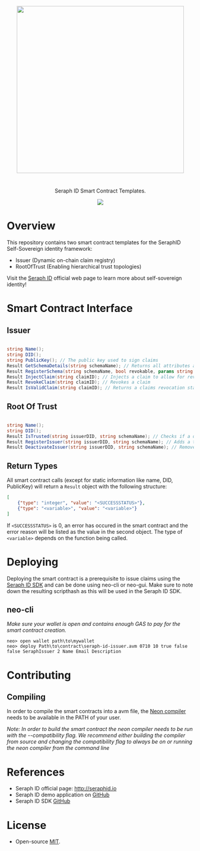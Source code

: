 <p align="center">
<img
    src="https://www.seraphid.io/assets/img/logo-dark.png"
    width="450px">
</p>
<h1></h1>
<p align="center">
  Seraph ID Smart Contract Templates.
</p>

<p align="center">      
  <a href="https://github.com/swisscom-blockchain/seraph-id-smart-contracts/blob/master/LICENSE">
    <img src="https://img.shields.io/badge/license-MIT-blue.svg?color=green">
  </a>
</p>

# Overview

This repository contains two smart contract templates for the SeraphID Self-Sovereign identity framework:

* Issuer (Dynamic on-chain claim registry)
* RootOfTrust (Enabling hierarchical trust topologies)

Visit the [Seraph ID](http://www.seraphid.io/) official web page to learn more about self-sovereign identity!

# Smart Contract Interface

## Issuer

```c#

string Name();
string DID();
string PublicKey(); // The public key used to sign claims
Result GetSchemaDetails(string schemaName); // Returns all attributes attached to a schema
Result RegisterSchema(string schemaName, bool revokable, params string[] attributes); // Registers a new schema and defines revokability
Result InjectClaim(string claimID); // Injects a claim to allow for revokability
Result RevokeClaim(string claimID); // Revokes a claim
Result IsValidClaim(string claimID); // Returns a claims revocation status

```

## Root Of Trust

```c#

string Name();
string DID();
Result IsTrusted(string issuerDID, string schemaName); // Checks if a did-schema pair is trusted
Result RegisterIssuer(string issuerDID, string schemaName); // Adds a trusted did-schema pair
Result DeactivateIssuer(string issuerDID, string schemaName); // Removes a did-schema pair
```

## Return Types

All smart contract calls (except for static information like name, DID, PublicKey) will return a `Result` object with the following structure:

```json
[
    {"type": "integer", "value": "<SUCCESSSTATUS>"},
    {"type": "<variable>", "value": "<variable>"}
]
```

If `<SUCCESSSTATUS>` is 0, an error has occured in the smart contract and the error reason will be listed as the value in the second object. The type of `<variable>` depends on the function being called.

# Deploying

Deploying the smart contract is a prerequisite to issue claims using the [Seraph ID SDK](https://github.com/swisscom-blockchain/seraph-id-sdk) and can be done using neo-cli or neo-gui. Make sure to note down the resulting scripthash as this will be used in the Seraph ID SDK.

## neo-cli

*Make sure your wallet is open and contains enough GAS to pay for the smart contract creation.*
```
neo> open wallet path\to\mywallet
neo> deploy Path\to\contract\seraph-id-issuer.avm 0710 10 true false false SeraphIssuer 2 Name Email Description
```

# Contributing



## Compiling

In order to compile the smart contracts into a avm file, the [Neon compiler](https://github.com/neo-project/neo-compiler) needs to be available in the PATH of your user. 

*Note: In order to build the smart contract the neon compiler needs to be run with the --compatibility flag. We recommend either building the compiler from source and changing the compatibility flag to always be on or running the neon compiler from the command line*

# References
- Seraph ID official page: http://seraphid.io
- Seraph ID demo application on [GitHub](https://github.com/swisscom-blockchain/seraph-id-demo)
- Seraph ID SDK [GitHub](https://github.com/swisscom-blockchain/seraph-id-sdk)

# License

- Open-source [MIT](https://github.com/swisscom-blockchain/seraph-id-smart-contracts/blob/master/LICENSE).
